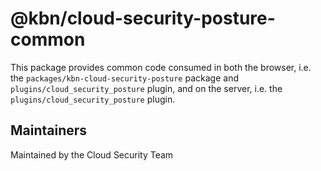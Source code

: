 # @kbn/cloud-security-posture-common

This package provides common code consumed in both the browser, i.e. the
`packages/kbn-cloud-security-posture` package and `plugins/cloud_security_posture` plugin, and on the server, i.e. the
`plugins/cloud_security_posture` plugin.

## Maintainers

Maintained by the Cloud Security Team